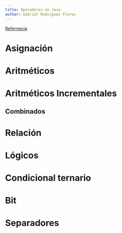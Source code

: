 ```yaml
---
title: Operadores en Java
author: Gabriel Rodríguez Flores
---
```


[Refernecia](https://www.arkaitzgarro.com/java/capitulo-4.html)

# Asignación

# Aritméticos

# Aritméticos Incrementales

## Combinados

# Relación

# Lógicos

# Condicional ternario

# Bit

# Separadores